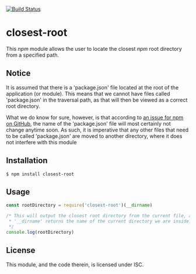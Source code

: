 [![Build Status](https://travis-ci.org/Tabaci/closest-root.svg?branch=master)](https://travis-ci.org/Tabaci/closest-root)

# closest-root

This *npm* module allows the user to locate the closest *npm* root directory 
from a specified path.

## Notice

It is assumed that there is a 'package.json' file located at the root of the 
application (or module). This means that we cannot have files called 
'package.json' in the traversal path, as that will then be viewed as a correct 
root directory.

What we do know for sure, however, is that according to 
[an issue for npm on GitHub](https://github.com/npm/npm/issues/8222), the name 
of the 'package.json' file will most certainly not change anytime soon. As such, 
it is imperative that any other files that need to be called 'package.json' are 
moved to another directory, where it does not interfere with this module

## Installation

```
$ npm install closest-root
```

## Usage

```javascript
const rootDirectory = require('closest-root')(__dirname)

/* This will output the closest root directory from the current file, as 
 * '__dirname' returns the name of the current directory we are inside.
 */
console.log(rootDirectory)
```

## License

This module, and the code therein, is licensed under ISC.
